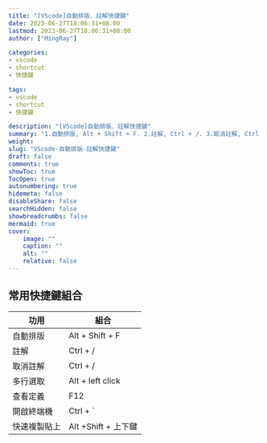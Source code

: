 ```yaml
---
title: "[VScode]自動排版、註解快捷鍵"
date: 2023-06-27T18:06:31+08:00
lastmod: 2023-06-27T18:06:31+08:00
author: ["MingRay"]

categories:
- vscode
- shortcut
- 快捷鍵

tags:
- vscode
- shortcut
- 快捷鍵

description: "[VScode]自動排版、註解快捷鍵" 
summary: "1.自動排版, Alt + Shift + F. 2.註解, Ctrl + /. 3.取消註解, Ctrl + /. 4.多行選取, Alt + left click. 5.查看定義, F12. 6.開啟終端機..." 
weight: 
slug: "VScode-自動排版-註解快捷鍵"
draft: false 
comments: true
showToc: true 
TocOpen: true 
autonumbering: true 
hidemeta: false 
disableShare: false 
searchHidden: false 
showbreadcrumbs: false 
mermaid: true
cover:
    image: ""
    caption: ""
    alt: ""
    relative: false
---
```


## 常用快捷鍵組合

|功用|組合|
|-|-|
|自動排版| Alt + Shift + F|
|註解| Ctrl + /|
|取消註解| Ctrl + /|
|多行選取| Alt + left click|
|查看定義| F12|
|開啟終端機| Ctrl + `|
|快速複製貼上| Alt +Shift + 上下鍵|

